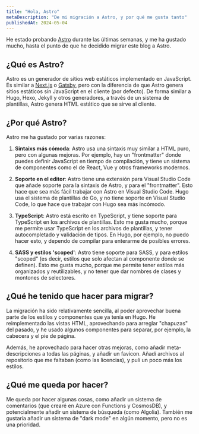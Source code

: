 ```yaml
---
title: "Hola, Astro"
metaDescription: "De mi migración a Astro, y por qué me gusta tanto"
publishedAt: 2024-05-04
---
```


He estado probando [Astro](https://astro.build) durante las últimas semanas, y me ha gustado mucho, hasta el punto de que he decidido migrar este blog a Astro. 

## ¿Qué es Astro?

Astro es un generador de sitios web estáticos implementado en JavaScript. Es similar a [Next.js](https://nextjs.org) o [Gatsby](https://www.gatsbyjs.com), pero con la diferencia de que Astro genera sitios estáticos sin JavaScript en el cliente (por defecto). De forma similar a Hugo, Hexo, Jekyll y otros generadores, a través de un sistema de plantillas, Astro genera HTML estático que se sirve al cliente.

## ¿Por qué Astro?

Astro me ha gustado por varias razones:

1. **Sintaixs más cómoda**: Astro usa una sintaxis muy similar a HTML puro, pero con algunas mejoras. Por ejemplo, hay un "frontmatter" donde puedes definir JavaScript en tiempo de compilación, y tiene un sistema de componentes como el de React, Vue y otros frameworks modernos.

2. **Soporte en el editor**: Astro tiene una extensión para Visual Studio Code que añade soporte para la sintaxis de Astro, y para el "frontmatter". Esto hace que sea más fácil trabajar con Astro en Visual Studio Code. Hugo usa el sistema de plantillas de Go, y no tiene soporte en Visual Studio Code, lo que hace que trabajar con Hugo sea más incómodo.

3. **TypeScript**: Astro está escrito en TypeScript, y tiene soporte para TypeScript en los archivos de plantillas. Esto me gusta mucho, porque me permite usar TypeScript en los archivos de plantillas, y tener autocompletado y validación de tipos. En Hugo, por ejemplo, no puedo hacer esto, y dependo de compilar para enterarme de posibles errores.

4. **SASS y estilos 'scoped'**: Astro tiene soporte para SASS, y para estilos "scoped" (es decir, estilos que solo afectan al componente donde se definen). Esto me gusta mucho, porque me permite tener estilos más organizados y reutilizables, y no tener que dar nombres de clases y montones de selectores.

## ¿Qué he tenido que hacer para migrar?

La migración ha sido relativamente sencilla, al poder aprovechar buena parte de los estilos y componentes que ya tenía en Hugo. He reimplementado las vistas HTML, aprovechando para arreglar "chapuzas" del pasado, y he usado algunos componentes para separar, por ejemplo, la cabecera y el pie de página.

Además, he aprovechado para hacer otras mejoras, como añadir meta-descripciones a todas las páginas, y añadir un favicon. Añadí archivos al repositorio que me faltaban (como las licencias), y pulí un poco más los estilos.

## ¿Qué me queda por hacer?

Me queda por hacer algunas cosas, como añadir un sistema de comentarios (que crearé en Azure con Functions y CosmosDB), y potencialmente añadir un sistema de búsqueda (como Algolia). También me gustaría añadir un sistema de "dark mode" en algún momento, pero no es una prioridad.